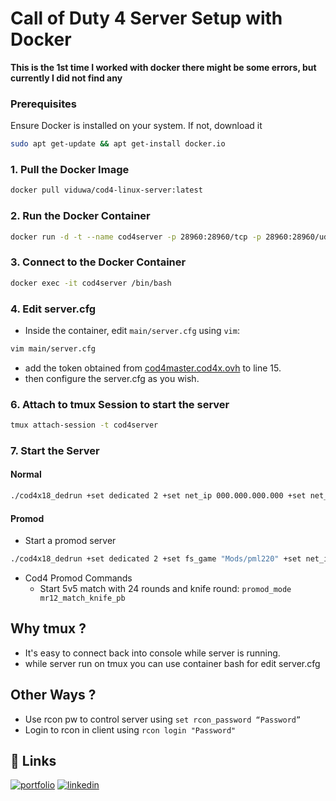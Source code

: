 # Call of Duty 4 Server Setup with Docker

**This is the 1st time I worked with docker there might be some errors, but currently I did not find any**

### Prerequisites
Ensure Docker is installed on your system. If not, download it
```bash
sudo apt get-update && apt get-install docker.io
```

### 1. Pull the Docker Image
```bash
docker pull viduwa/cod4-linux-server:latest
```


### 2. Run the Docker Container

```bash
docker run -d -t --name cod4server -p 28960:28960/tcp -p 28960:28960/udp viduwa/cod4-linux-server:latest
```

### 3. Connect to the Docker Container

```bash
docker exec -it cod4server /bin/bash
```

### 4. Edit server.cfg

- Inside the container, edit `main/server.cfg` using `vim`:
```bash
vim main/server.cfg
```
- add the token obtained from [cod4master.cod4x.ovh](https://cod4master.cod4x.ovh) to line 15.
- then configure the server.cfg as you wish.

### 6. Attach to tmux Session to start the server



```bash
tmux attach-session -t cod4server
```

### 7. Start the Server

#### Normal 
```bash
./cod4x18_dedrun +set dedicated 2 +set net_ip 000.000.000.000 +set net_port 28960 +set modstats 0 +set rcon_password “Password” +set sv_maxclients 16 +exec server.cfg
```
#### Promod 
- Start a promod server
```bash
./cod4x18_dedrun +set dedicated 2 +set fs_game "Mods/pml220" +set net_ip 000.000.000.000 +set net_port 28960 +set modstats 0 +set rcon_password “Password” +set sv_maxclients 16 +exec server.cfg
```

- Cod4 Promod Commands
    - Start 5v5 match with 24 rounds and knife round:  ```promod_mode mr12_match_knife_pb```





## Why tmux ?

- It's easy to connect back into console while server is running.
- while server run on tmux you can use container bash for edit server.cfg

## Other Ways ?

- Use rcon pw to control server using ```set rcon_password “Password” ```
- Login to rcon in client using ```rcon login "Password" ```

###
## 🔗 Links
[![portfolio](https://img.shields.io/badge/my_portfolio-000?style=for-the-badge&logo=ko-fi&logoColor=white)](https://viduwa.me/)
[![linkedin](https://img.shields.io/badge/linkedin-0A66C2?style=for-the-badge&logo=linkedin&logoColor=white)](https://www.linkedin.com/in/viduladeneth/)


